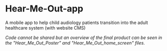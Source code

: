 # Hear-Me-Out-app

A mobile app to help child audiology patients transition into the adult healthcare system (with website CMS)

*Code cannot be shared but an overview of the final product can be seen in the "Hear_Me_Out_Poster" and "Hear_Me_Out_home_screen" files.*

